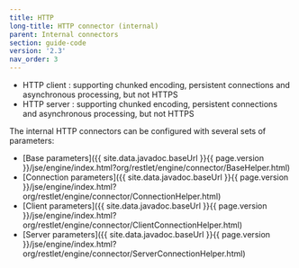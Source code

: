 ```yaml
---
title: HTTP
long-title: HTTP connector (internal)
parent: Internal connectors
section: guide-code
version: '2.3'
nav_order: 3
---
```

-   HTTP client : supporting chunked encoding, persistent connections
    and asynchronous processing, but not HTTPS
-   HTTP server : supporting chunked encoding, persistent connections
    and asynchronous processing, but not HTTPS

The internal HTTP connectors can be configured with several sets of
parameters:

* [Base parameters]({{ site.data.javadoc.baseUrl }}{{ page.version }}/jse/engine/index.html?org/restlet/engine/connector/BaseHelper.html)
* [Connection parameters]({{ site.data.javadoc.baseUrl }}{{ page.version }}/jse/engine/index.html?org/restlet/engine/connector/ConnectionHelper.html)
* [Client parameters]({{ site.data.javadoc.baseUrl }}{{ page.version }}/jse/engine/index.html?org/restlet/engine/connector/ClientConnectionHelper.html)
* [Server parameters]({{ site.data.javadoc.baseUrl }}{{ page.version }}/jse/engine/index.html?org/restlet/engine/connector/ServerConnectionHelper.html)
